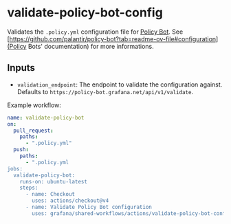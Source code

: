 # validate-policy-bot-config

Validates the `.policy.yml` configuration file for [Policy Bot](https://github.com/palantir/policy-bot).
See [https://github.com/palantir/policy-bot?tab=readme-ov-file#configuration](Policy Bots' documentation) for more informations.

## Inputs

- `validation_endpoint`: The endpoint to validate the configuration against. Defaults to `https://policy-bot.grafana.net/api/v1/validate`.

Example workflow:

```yaml
name: validate-policy-bot
on:
  pull_request:
    paths:
      - ".policy.yml"
  push:
    paths:
      - ".policy.yml
jobs:
  validate-policy-bot:
    runs-on: ubuntu-latest
    steps:
      - name: Checkout
        uses: actions/checkout@v4
      - name: Validate Policy Bot configuration
        uses: grafana/shared-workflows/actions/validate-policy-bot-config@main
```

